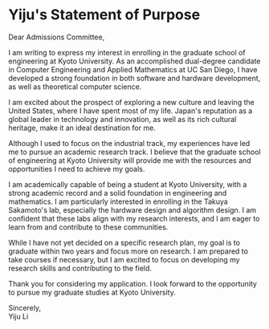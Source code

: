 # Yiju's Statement of Purpose

Dear Admissions Committee,

I am writing to express my interest in enrolling in the graduate school of engineering at Kyoto University. As an accomplished dual-degree candidate in Computer Engineering and Applied Mathematics at UC San Diego, I have developed a strong foundation in both software and hardware development, as well as theoretical computer science.

I am excited about the prospect of exploring a new culture and leaving the United States, where I have spent most of my life. Japan's reputation as a global leader in technology and innovation, as well as its rich cultural heritage, make it an ideal destination for me.

Although I used to focus on the industrial track, my experiences have led me to pursue an academic research track. I believe that the graduate school of engineering at Kyoto University will provide me with the resources and opportunities I need to achieve my goals.

I am academically capable of being a student at Kyoto University, with a strong academic record and a solid foundation in engineering and mathematics. I am particularly interested in enrolling in the Takuya Sakamoto's lab, especially the hardware design and algorithm design. I am confident that these labs align with my research interests, and I am eager to learn from and contribute to these communities.

While I have not yet decided on a specific research plan, my goal is to graduate within two years and focus more on research. I am prepared to take courses if necessary, but I am excited to focus on developing my research skills and contributing to the field.

Thank you for considering my application. I look forward to the opportunity to pursue my graduate studies at Kyoto University.

Sincerely,  
Yiju Li
